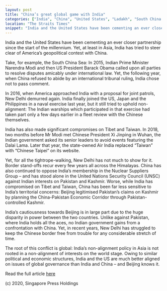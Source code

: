 ```yaml
---
layout: post
title: "China’s great global game with India"
categories: ["India", "China", "United States", "Ladakh", "South China Sea", "United Nations"]
location: "The Straits Times"
snippet: "India and the United States have been cementing an ever closer partnership since the start of the millennium. Yet, at least in Asia, India has tried to steer clear of America’s geopolitical contest with China. But for all the tightrope-walking, New Delhi has not much to show for it. The root of this conflict is global: India’s non-alignment policy in Asia is not rooted in a non-alignment of interests on the world stage. Owing to similar political and economic structures, India and the US are much better aligned on issues of global governance than India and China – and Beijing knows it. (Published in The Straits Times)"
---
```


India and the United States have been cementing an ever closer partnership since the start of the millennium. Yet, at least in Asia, India has tried to steer clear of America’s geopolitical contest with China. 

Take, for example, the South China Sea: In 2015, Indian Prime Minister Narendra Modi and then US President Barack Obama called upon all parties to resolve disputes amicably under international law. Yet, the following year, when China refused to abide by an international tribunal ruling, India chose not to pass comment. 

In 2016, when America approached India with a proposal for joint patrols, New Delhi demurred again. India finally joined the US, Japan and the Philippines in a naval exercise last year, but it still tried to uphold non-alignment: The Indian warships which participated in that exercise had taken part only a few days earlier in a fleet review with the Chinese themselves. 

India has also made significant compromises on Tibet and Taiwan. In 2018, two months before Mr Modi met Chinese President Xi Jinping in Wuhan, the Indian government asked its senior leaders to avoid events featuring the Dalai Lama. Later that year, the state-owned Air India replaced “Taiwan” with “Chinese Taipei” on its website. 

Yet, for all the tightrope-walking, New Delhi has not much to show for it. Border stand-offs recur every few years all across the Himalayas. China has also continued to oppose India’s membership in the Nuclear Suppliers Group – and has stood alone in the United Nations Security Council (UNSC) against Indian interests on Pakistan and Kashmir. Worse, while India has compromised on Tibet and Taiwan, China has been far less sensitive to India’s territorial concerns: Beijing legitimised Pakistan’s claims on Kashmir by planning the China-Pakistan Economic Corridor through Pakistan-controlled Kashmir. 

India’s cautiousness towards Beijing is in large part due to the huge disparity in power between the two countries. Unlike against Pakistan, where India holds all the aces, no Indian government gains from a confrontation with China. Yet, in recent years, New Delhi has struggled to keep the Chinese border free from trouble for any considerable stretch of time.

The root of this conflict is global: India’s non-alignment policy in Asia is not rooted in a non-alignment of interests on the world stage. Owing to similar political and economic structures, India and the US are much better aligned on issues of global governance than India and China – and Beijing knows it. 

Read the full article [here]

(c) 2020, Singapore Press Holdings

[here]: https://www.straitstimes.com/opinion/chinas-great-global-game-with-india
